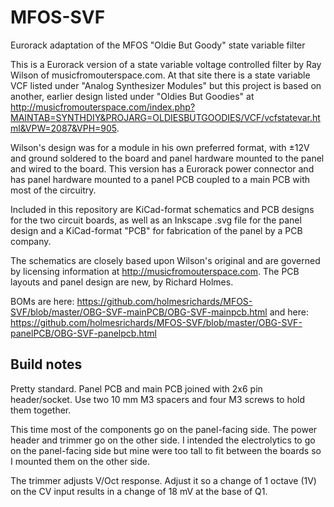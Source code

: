 # MFOS-SVF
Eurorack adaptation of the MFOS "Oldie But Goody" state variable filter

This is a Eurorack version of a state variable voltage controlled filter by Ray Wilson of musicfromouterspace.com. At that site there is a state variable VCF listed under "Analog Synthesizer Modules" but this project is based on another, earlier design listed under "Oldies But Goodies" at http://musicfromouterspace.com/index.php?MAINTAB=SYNTHDIY&PROJARG=OLDIESBUTGOODIES/VCF/vcfstatevar.html&VPW=2087&VPH=905.

Wilson's design was for a module in his own preferred format, with ±12V and ground soldered to the board and panel hardware mounted to the panel and wired to the board. This version has a Eurorack power connector and has panel hardware mounted to a panel PCB coupled to a main PCB with most of the circuitry.

Included in this repository are KiCad-format schematics and PCB designs for the two circuit boards, as well as an Inkscape .svg file for the panel design and a KiCad-format "PCB" for fabrication of the panel by a PCB company.

The schematics are closely based upon Wilson's original and are governed by licensing information at http://musicfromouterspace.com. The PCB layouts and panel design are new, by Richard Holmes.

BOMs are here:
https://github.com/holmesrichards/MFOS-SVF/blob/master/OBG-SVF-mainPCB/OBG-SVF-mainpcb.html
and here:
https://github.com/holmesrichards/MFOS-SVF/blob/master/OBG-SVF-panelPCB/OBG-SVF-panelpcb.html

## Build notes

Pretty standard. Panel PCB and main PCB joined with 2x6 pin header/socket. Use two 10 mm M3 spacers and four M3 screws to hold them together.

This time most of the components go on the panel-facing side. The power header and trimmer go on the other side. I intended the electrolytics to go on the panel-facing side but mine were too tall to fit between the boards so I mounted them on the other side.

The trimmer adjusts V/Oct response. Adjust it so a change of 1 octave (1V) on the CV input results in a change of 18 mV at the base of Q1.
